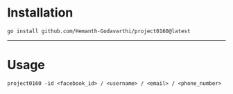 # Installation
```
go install github.com/Hemanth-Godavarthi/project0160@latest
```
---

# Usage

```
project0160 -id <facebook_id> / <username> / <email> / <phone_number>
```
